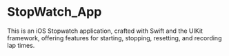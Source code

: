 # StopWatch_App
This is an iOS Stopwatch application, crafted with Swift and the UIKit framework, offering features for starting, stopping, resetting, and recording lap times.
